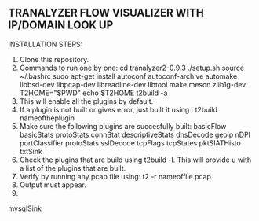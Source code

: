TRANALYZER FLOW VISUALIZER WITH IP/DOMAIN LOOK UP
--------------------------------------------------
INSTALLATION STEPS:
1. Clone this repository.
2. Commands to run one by one:
cd tranalyzer2-0.9.3
./setup.sh
source ~/.bashrc
sudo apt-get install autoconf autoconf-archive automake libbsd-dev libpcap-dev libreadline-dev libtool make meson zlib1g-dev
T2HOME="$PWD"
echo $T2HOME
t2build -a
3. This will enable all the plugins by default.
4. If a plugin is not built or gives error, just built it using : t2build nameoftheplugin
5. Make sure the following plugins are succesfully built:
basicFlow
basicStats
protoStats
connStat
descriptiveStats
dnsDecode
geoip
nDPI
portClassifier
protoStats
sslDecode
tcpFlags
tcpStates
pktSIATHisto
txtSink
6. Check the plugins that are build using t2build -l. This will provide u with a list of the plugins that are built.
7. Verify by running any pcap file using: t2 -r nameoffile.pcap
8. Output must appear.
9. 
mysqlSink 

